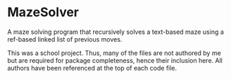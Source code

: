 # MazeSolver
A maze solving program that recursively solves a text-based maze using a ref-based linked list of previous moves.

This was a school project. 
Thus, many of the files are not authored by me but are required for package completeness, hence their inclusion here. 
All authors have been referenced at the top of each code file.
